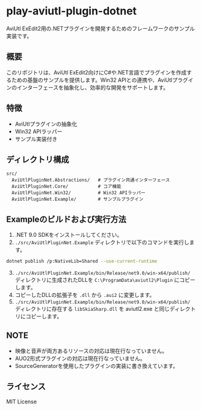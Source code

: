 # play-aviutl-plugin-dotnet

AviUtl ExEdit2用の.NETプラグインを開発するためのフレームワークのサンプル実装です。

## 概要

このリポジトリは、AviUtl ExEdit2向けにC#や.NET言語でプラグインを作成するための基盤のサンプルを提供します。Win32 APIとの連携や、AviUtlプラグインのインターフェースを抽象化し、効率的な開発をサポートします。

## 特徴

- AviUtlプラグインの抽象化
- Win32 APIラッパー
- サンプル実装付き

## ディレクトリ構成

```
src/
  AviUtlPluginNet.Abstractions/   # プラグイン共通インターフェース
  AviUtlPluginNet.Core/           # コア機能
  AviUtlPluginNet.Win32/          # Win32 APIラッパー
  AviUtlPluginNet.Example/        # サンプルプラグイン
```

## Exampleのビルドおよび実行方法

1. .NET 9.0 SDKをインストールしてください。
2. `./src/AviUtlPluginNet.Example` ディレクトリで以下のコマンドを実行します。

```sh
dotnet publish /p:NativeLib=Shared --use-current-runtime
```

3. `./src/AviUtlPluginNet.Example/bin/Release/net9.0/win-x64/publish/` ディレクトリに生成されたDLLを `C:\ProgramData\aviutl2\Plugin` にコピーします。
4. コピーしたDLLの拡張子を `.dll` から `.aui2` に変更します。
5. `./src/AviUtlPluginNet.Example/bin/Release/net9.0/win-x64/publish/` ディレクトリに存在する `libSkiaSharp.dll` を aviutl2.exe と同じディレクトリにコピーします。

## NOTE

- 映像と音声が両方あるリソースの対応は現在行なっていません。
- AUO2形式プラグインの対応は現在行なっていません。
- SourceGeneratorを使用したプラグインの実装に書き換えています。

## ライセンス

MIT License
